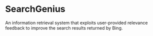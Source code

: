# SearchGenius
An information retrieval system that exploits user-provided relevance feedback to improve the search results returned by Bing.
